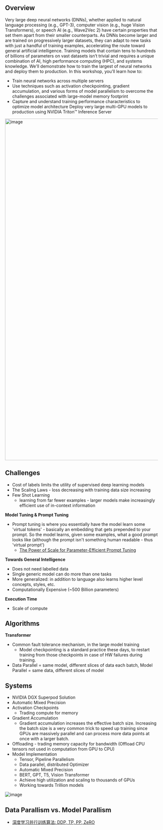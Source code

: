 ## Overview

Very large deep neural networks (DNNs), whether applied to natural language processing (e.g., GPT-3), computer vision (e.g., huge Vision Transformers), or speech AI (e.g., Wave2Vec 2) have certain properties that set them apart from their smaller counterparts. As DNNs become larger and are trained on progressively larger datasets, they can adapt to new tasks with just a handful of training examples, accelerating the route toward general artificial intelligence. Training models that contain tens to hundreds of billions of parameters on vast datasets isn’t trivial and requires a unique combination of AI, high performance computing (HPC), and systems knowledge. We'll demonstrate how to train the largest of neural networks and deploy them to production.
In this workshop, you’ll learn how to:

- Train neural networks across multiple servers
- Use techniques such as activation checkpointing, gradient accumulation, and various forms of model parallelism to overcome the challenges associated with large-model memory footprint
- Capture and understand training performance characteristics to optimize model architecture
Deploy very large multi-GPU models to production using NVIDIA Triton™ Inference Server


<img width="1125" alt="image" src="https://user-images.githubusercontent.com/46979228/227267515-43fb934b-2e8b-4c78-8253-9f6433af3c7e.png">

## Challenges

- Cost of labels limits the utility of supervised deep learning models
- The Scaling Laws - loss decreasing with training data size increasing
- Few Shot Learning
  - learning from far fewer examples - larger models make increasingly efficient use of in-context information


**Model Tuning & Prompt Tuning**
- Prompt tuning is where you essentially have the model learn some 'virtual tokens' - basically an embedding that gets prepended to your prompt. So the model learns, given some examples, what a good prompt looks like (although the prompt isn't something human readable - thus 'virtual prompt')
  - [The Power of Scale for Parameter-Efficient Prompt Tuning](https://arxiv.org/pdf/2104.08691.pdf)

**Towards General Intelligence**
- Does not need labelled data
- Single generic model can do more than one tasks
- More generalized: in addition to language also learns higher level concepts, styles, etc.
- Computationally Expensive (~500 Billion parameters)

**Execution Time**
- Scale of compute

## Algorithms

**Transformer**
- Common fault tolerance mechanism, in the large model training
  - Model checkpointing is a standard practice these days, to restart training from those checkpoints in case of HW failures during training.
- Data Parallel = same model, different slices of data each batch, Model Parallel = same data, different slices of model

## Systems

- NVIDIA DGX Superpod Solution
- Automatic Mixed Precision
- Activation Checkpoints 
  - Trading compute for memory
- Gradient Accumulation
  - Gradient accumulation increases the effective batch size. Increasing the batch size is a very common trick to speed up training since GPUs are massively parallel and can process more data points at once with a larger batch.
- Offloading - trading memory capacity for bandwidth (Offload CPU tensors not used in computation from GPU to CPU)
- Model Implementation 
  - Tensor, Pipeline Parallelism
  - Data parallel, distributed Optimizer
  - Automatic Mixed Precision
  - BERT, GPT, T5, Vision Transformer
  - Achieve high utilization and scaling to thousands of GPUs
  - Working towards Trillion models

![image](https://user-images.githubusercontent.com/46979228/227277392-241833c9-1c20-428b-a36c-5218b301b7a0.png)

## Data Parallism vs. Model Parallism

- [深度学习并行训练算法: DDP, TP, PP, ZeRO](https://zhuanlan.zhihu.com/p/581677880)
